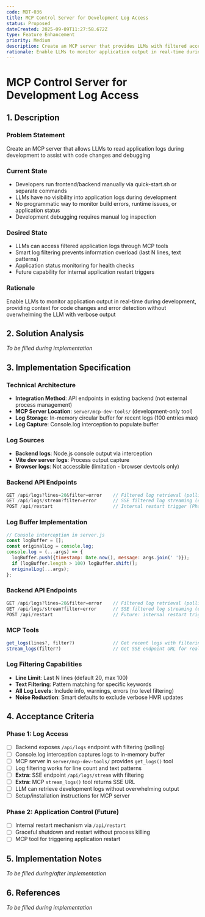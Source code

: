 ```yaml
---
code: MDT-036
title: MCP Control Server for Development Log Access
status: Proposed
dateCreated: 2025-09-09T11:27:58.672Z
type: Feature Enhancement
priority: Medium
description: Create an MCP server that provides LLMs with filtered access to application logs during development. The server should integrate with the existing application via API endpoints rather than external process management. Key features: log filtering (last N lines, text patterns), application status checking, and future internal restart capabilities. This enables LLMs to monitor development output for code assistance without being overwhelmed by verbose logs.
rationale: Enable LLMs to monitor application output in real-time during development, providing context for code changes and error detection without overwhelming the LLM with verbose output
---
```


# MCP Control Server for Development Log Access

## 1. Description

### Problem Statement
Create an MCP server that allows LLMs to read application logs during development to assist with code changes and debugging

### Current State
- Developers run frontend/backend manually via quick-start.sh or separate commands
- LLMs have no visibility into application logs during development
- No programmatic way to monitor build errors, runtime issues, or application status
- Development debugging requires manual log inspection

### Desired State
- LLMs can access filtered application logs through MCP tools
- Smart log filtering prevents information overload (last N lines, text patterns)
- Application status monitoring for health checks
- Future capability for internal application restart triggers

### Rationale
Enable LLMs to monitor application output in real-time during development, providing context for code changes and error detection without overwhelming the LLM with verbose output

## 2. Solution Analysis
*To be filled during implementation*

## 3. Implementation Specification

### Technical Architecture
- **Integration Method**: API endpoints in existing backend (not external process management)
- **MCP Server Location**: `server/mcp-dev-tools/` (development-only tool)
- **Log Storage**: In-memory circular buffer for recent logs (100 entries max)
- **Log Capture**: Console.log interception to populate buffer

### Log Sources
- **Backend logs**: Node.js console output via interception
- **Vite dev server logs**: Process output capture
- **Browser logs**: Not accessible (limitation - browser devtools only)

### Backend API Endpoints
```javascript
GET /api/logs?lines=20&filter=error    // Filtered log retrieval (polling)
GET /api/logs/stream?filter=error      // SSE filtered log streaming (extra)
POST /api/restart                      // Internal restart trigger (Phase 2)
```

### Log Buffer Implementation
```javascript
// Console interception in server.js
const logBuffer = [];
const originalLog = console.log;
console.log = (...args) => {
  logBuffer.push({timestamp: Date.now(), message: args.join(' ')});
  if (logBuffer.length > 100) logBuffer.shift();
  originalLog(...args);
};
```

### Backend API Endpoints
```javascript
GET /api/logs?lines=20&filter=error    // Filtered log retrieval (polling)
GET /api/logs/stream?filter=error      // SSE filtered log streaming (extra)
POST /api/restart                      // Future: internal restart trigger
```

### MCP Tools
```javascript
get_logs(lines?, filter?)              // Get recent logs with filtering
stream_logs(filter?)                   // Get SSE endpoint URL for real-time logs
```

### Log Filtering Capabilities
- **Line Limit**: Last N lines (default 20, max 100)
- **Text Filtering**: Pattern matching for specific keywords
- **All Log Levels**: Include info, warnings, errors (no level filtering)
- **Noise Reduction**: Smart defaults to exclude verbose HMR updates

## 4. Acceptance Criteria

### Phase 1: Log Access
- [ ] Backend exposes `/api/logs` endpoint with filtering (polling)
- [ ] Console.log interception captures logs to in-memory buffer
- [ ] MCP server in `server/mcp-dev-tools/` provides `get_logs()` tool
- [ ] Log filtering works for line count and text patterns
- [ ] **Extra**: SSE endpoint `/api/logs/stream` with filtering
- [ ] **Extra**: MCP `stream_logs()` tool returns SSE URL
- [ ] LLM can retrieve development logs without overwhelming output
- [ ] Setup/installation instructions for MCP server

### Phase 2: Application Control (Future)
- [ ] Internal restart mechanism via `/api/restart`
- [ ] Graceful shutdown and restart without process killing
- [ ] MCP tool for triggering application restart

## 5. Implementation Notes
*To be filled during/after implementation*

## 6. References
*To be filled during implementation*